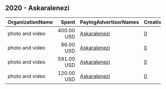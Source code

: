 ## 2020 - Askaralenezi 
|OrganizationName|Spent|PayingAdvertiserNames|CreativeUrls|Impressions|Genders|AgeBrackets|CountryCodes|BillingAddresses|CandidateBallotInformation|
|:---|---:|:---|:---|---:|:---|:---|:---|:---|:---|
|photo and video|400.00 USD|[Askaralenezi](2020/Askaralenezi.md)|[0](https://www.snap.com/political-ads/asset/6986c1be51d70517b39a096f36ab1895e64f8e47f5b3070d658162b34d5a9c70?mediaType=mp4)|257,599||21+|kuwait|KW|Askaralenezi|
|photo and video|96.00 USD|[Askaralenezi](2020/Askaralenezi.md)|[0](https://www.snap.com/political-ads/asset/a427d6879ff7a57d3eb80da1362ef7a8ca91e0c368ad9d269cd26aac33e6aa85?mediaType=mp4)|51,638|||kuwait|KW||
|photo and video|591.00 USD|[Askaralenezi](2020/Askaralenezi.md)|[0](https://www.snap.com/political-ads/asset/6986c1be51d70517b39a096f36ab1895e64f8e47f5b3070d658162b34d5a9c70?mediaType=mp4)|287,286||20+|kuwait|KW|Askaralenezi|
|photo and video|120.00 USD|[Askaralenezi](2020/Askaralenezi.md)|[0](https://www.snap.com/political-ads/asset/b290a5e0b6616097fea7941187069fc94c8889e4ba1ed095c2a74f2df3a8efdc?mediaType=mp4)|54,704||20-49|kuwait|KW|Askar awaid alenezi|
